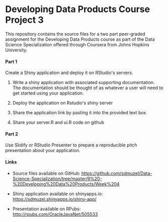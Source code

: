 # Developing Data Products Course Project 3

This repository contains the source files for a two part peer-graded assignment
for the Developing Data Products course as part of the Data Science
Specialization offered through Coursera from Johns Hopkins University.

#### Part 1

Create a Shiny application and deploy it on RStudio's servers.

1. Write a shiny application with associated supporting documentation.
   The documentation should be thought of as whatever a user will need to get
   started using your application.

1. Deploy the application on Rstudio's shiny server

1. Share the application link by pasting it into the provided text box

1. Share your server.R and ui.R code on github

#### Part 2

Use Slidify or RStudio Presenter to prepare a reproducible pitch presentation
about your application.

#### Links

* Source files available on GitHub: <a href="https://github.com/sdmuzel/Data-Science-Specialization/tree/master/9%20-%20Developing%20Data%20Products/Week%204">https://github.com/sdmuzel/Data-Science-Specialization/tree/master/9%20-%20Developing%20Data%20Products/Week%204</a>


* Shiny application available on shinyapps.io: <a href="https://sdmuzel.shinyapps.io/shiny-app/">https://sdmuzel.shinyapps.io/shiny-app/</a>


* Presentation available on RPubs: <a href="http://rpubs.com/OracleJavaNet/505533">http://rpubs.com/OracleJavaNet/505533</a>
